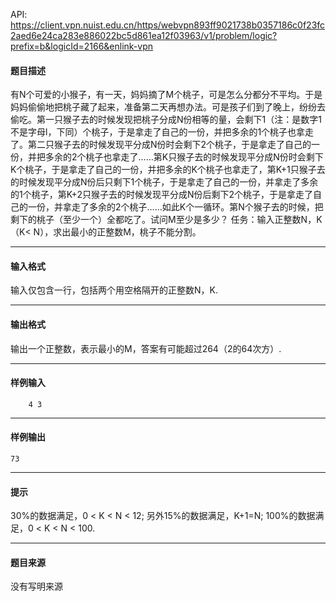 API: https://client.vpn.nuist.edu.cn/https/webvpn893ff9021738b0357186c0f23fc2aed6e24ca283e886022bc5d861ea12f03963/v1/problem/logic?prefix=b&logicId=2166&enlink-vpn

#### 题目描述

有N个可爱的小猴子，有一天，妈妈摘了M个桃子，可是怎么分都分不平均。于是妈妈偷偷地把桃子藏了起来，准备第二天再想办法。可是孩子们到了晚上，纷纷去偷吃。第一只猴子去的时候发现把桃子分成N份相等的量，会剩下1（注：是数字1不是字母l，下同）个桃子，于是拿走了自己的一份，并把多余的1个桃子也拿走了。第二只猴子去的时候发现平分成N份时会剩下2个桃子，于是拿走了自己的一份，并把多余的2个桃子也拿走了……第K只猴子去的时候发现平分成N份时会剩下K个桃子，于是拿走了自己的一份，并把多余的K个桃子也拿走了，第K+1只猴子去的时候发现平分成N份后只剩下1个桃子，于是拿走了自己的一份，并拿走了多余的1个桃子，第K+2只猴子去的时候发现平分成N份后剩下2个桃子，于是拿走了自己的一份，并拿走了多余的2个桃子……如此K个一循环。第N个猴子去的时候，把剩下的桃子（至少一个）全都吃了。试问M至少是多少？ 任务：输入正整数N，K（K< N），求出最小的正整数M，桃子不能分割。

---

#### 输入格式

输入仅包含一行，包括两个用空格隔开的正整数N，K.

---

#### 输出格式

输出一个正整数，表示最小的M，答案有可能超过264（2的64次方）.

---

#### 样例输入
```
	4 3
```

---

#### 样例输出
```
73
```

---

#### 提示

30%的数据满足，0 < K < N < 12; 另外15%的数据满足，K+1=N; 100%的数据满足，0 < K < N < 100.

---

#### 题目来源

没有写明来源